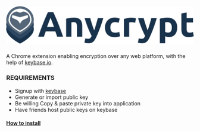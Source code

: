 ![AnyCrypt](images/logo-with-text.png)
========

A Chrome extension enabling encryption over any web platform, with the help of [keybase.io](https://keybase.io/).

### REQUIREMENTS

* Signup with [keybase](https://keybase.io)
* Generate or import public key
* Be willing Copy & paste private key into application
* Have friends host public keys on keybase

#### [How to install](http://lettergram.github.io/keylimepie_issues/)

